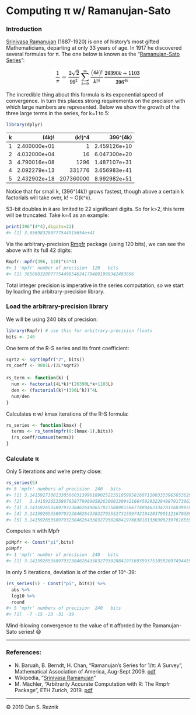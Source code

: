Computing π w/ Ramanujan-Sato
================

### Introduction

[Srinivasa Ramanujan](https://en.wikipedia.org/wiki/Srinivasa_Ramanujan)
(1887-1920) is one of history’s most gifted Mathematicians, departing at
only 33 years of age. In 1917 he discovered several formulas for π. The
one below is known as the “[Ramanujan-Sato
Series](https://en.wikipedia.org/wiki/Ramanujan%E2%80%93Sato_series)”:

<img src="pics/ramanujan-sato.png" width="50%" style="display: block; margin: auto;" />

The incredible thing about this formula is its exponential speed of
convergence. In turn this places strong requirements on the precision
with which large numbers are represented. Below we show the growth of
the three large terms in the series, for k=1 to 5:

``` r
library(dplyr)
```

| k |       (4k)\! |   (k\!)^4 |     396^(4k) |
| :-: | -----------: | --------: | -----------: |
| 1 | 2.400000e+01 |         1 | 2.459126e+10 |
| 2 | 4.032000e+04 |        16 | 6.047300e+20 |
| 3 | 4.790016e+08 |      1296 | 1.487107e+31 |
| 4 | 2.092279e+13 |    331776 | 3.656983e+41 |
| 5 | 2.432902e+18 | 207360000 | 8.992982e+51 |

Notice that for small k, \(396^(4k)\) grows fastest, though above a
certain k factorials will take over, k\! ~ O(k^k).

53-bit doubles in `R` are limited to 22 significant digits. So for k\>2,
this term will be truncated. Take k=4 as an example:

``` r
print(396^(4*4),digits=22)
#> [1] 3.656983280777544915654e+41
```

Via the arbitrary-precision
[Rmpfr](https://cran.r-project.org/web/packages/Rmpfr/vignettes/Rmpfr-pkg.pdf)
package (using 120 bits), we can see the above with its full 42 digits:

``` r
Rmpfr::mpfr(396, 120)^(4*4)
#> 1 'mpfr' number of precision  120   bits 
#> [1] 365698328077754498546241794891999342493696
```

Total integer precision is imperative in the series computation, so we
start by loading the arbitrary-precision library.

### Load the arbitrary-precision library

We will be using 240 bits of precision:

``` r
library(Rmpfr) # use this for arbitrary-precision floats
bits <- 240
```

One term of the R-S series and its front coefficient:

``` r
sqrt2 <- sqrt(mpfr("2", bits))
rs_coeff <- 9801L/(2L*sqrt2)

rs_term <- function(k) {
  num <- factorial(4L*k)*(26390L*k+1103L)
  den <- (factorial(k)*(396L^k))^4L
  num/den
}
```

Calculates π w/ kmax iterations of the R-S formula:

``` r
rs_series <- function(kmax) {
  terms <- rs_term(mpfr(0:(kmax-1),bits))
  (rs_coeff/cumsum(terms))
}
```

### Calculate π

Only 5 iterations and we’re pretty close:

``` r
rs_series(5)
#> 5 'mpfr' numbers of precision  240   bits 
#> [1] 3.141592730013305660313996189025215518599581607110033559656536290128551455
#> [2]   3.1415926535897938779989058263060130942166450293228488791739637915057844
#> [3] 3.141592653589793238462649065702758898156677480462334781168399595644739792
#> [4] 3.141592653589793238462643383279555273159974210420379911216703896006945788
#> [5] 3.141592653589793238462643383279502884197663818133030623976165590998553105
```

Computes π with Mpfr

``` r
piMpfr <- Const("pi",bits)
piMpfr
#> 1 'mpfr' number of precision  240   bits 
#> [1] 3.141592653589793238462643383279502884197169399375105820974944592307816407
```

In only 5 iterations, deviation is of the order of 10^-39:

``` r
(rs_series(5) - Const("pi", bits)) %>%
  abs %>%
  log10 %>%
  round
#> 5 'mpfr' numbers of precision  240   bits 
#> [1]  -7 -15 -23 -31 -39
```

Mind-blowing convergence to the value of π afforded by the
Ramanujan-Sato series\! 😄

-----

### References:

  - N. Baruah, B. Berndt, H. Chan, “Ramanujan’s Series for 1/π: A
    Survey”, Mathematical Association of America, Aug-Sept 2009.
    [pdf](https://faculty.math.illinois.edu/~berndt/articles/monthly567-587.pdf)
  - Wikipedia, “[Srinivasa
    Ramanujan](https://en.wikipedia.org/wiki/Srinivasa_Ramanujan)”
  - M. Mächler, “Arbitrarily Accurate Computation with R: The Rmpfr
    Package”, ETH Zurich, 2019.
    [pdf](https://cran.r-project.org/web/packages/Rmpfr/vignettes/Rmpfr-pkg.pdf)

-----

© 2019 Dan S. Reznik
